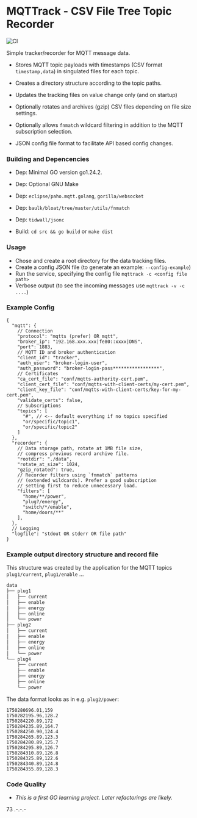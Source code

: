 # MQTTrack - CSV File Tree Topic Recorder

![CI](https://github.com/stfwi/mqttrack/actions/workflows/ci-build.yml/badge.svg)


Simple tracker/recorder for MQTT message data.

  - Stores MQTT topic payloads with timestamps (CSV format `timestamp,data`) in singulated
    files for each topic.

  - Creates a directory structure according to the topic paths.

  - Updates the tracking files on value change only (and on startup)

  - Optionally rotates and archives (gzip) CSV files depending on file size settings.

  - Optionally allows `fnmatch` wildcard filtering in addition to the MQTT subscription selection.

  - JSON config file format to facilitate API based config changes.

### Building and Depencencies

  - Dep: Minimal GO version go1.24.2.
  - Dep: Optional GNU Make
  - Dep: `eclipse/paho.mqtt.golang`, `gorilla/websocket`
  - Dep: `baulk/bloat/tree/master/utils/fnmatch`
  - Dep: `tidwall/jsonc`

  - Build: `cd src && go build` or `make dist`

### Usage

  - Chose and create a root directory for the data tracking files.
  - Create a config JSON file (to generate an example: `--config-example`)
  - Run the service, specifying the config file `mqttrack -c <config file path>`
  - Verbose output (to see the incoming messages use `mqttrack -v -c ....`)

### Example Config

  ```jsonc
  {
    "mqtt": {
      // Connection
      "protocol": "mqtts (prefer) OR mqtt",
      "broker_ip": "192.168.xxx.xxx|fe80::xxxx|DNS",
      "port": 1883,
      // MQTT ID and broker authentication
      "client_id": "tracker",
      "auth_user": "broker-login-user",
      "auth_password": "broker-login-pass*****************",
      // Certificates
      "ca_cert_file": "conf/mqtts-authority-cert.pem",
      "client_cert_file": "conf/mqtts-with-client-certs/my-cert.pem",
      "client_key_file": "conf/mqtts-with-client-certs/key-for-my-cert.pem",
      "validate_certs": false,
      // Subscriptions
      "topics": [
        "#", // <-- default everything if no topics specified
        "or/specific/topic1",
        "or/specific/topic2"
      ]
    },
    "recorder": {
      // Data storage path, rotate at 1MB file size,
      // compress previous record archive file.
      "rootdir": "./data",
      "rotate_at_size": 1024,
      "gzip_rotated": true,
      // Recorder filters using `fnmatch` patterns
      // (extended wildcards). Prefer a good subscription
      // setting first to reduce unnecessary load.
      "filters": [
        "home/**/power",
        "plug?/energy",
        "switch/*/enable",
        "home/doors/**"
      ],
    },
    // Logging
    "logfile": "stdout OR stderr OR file path"
  }
  ```

### Example output directory structure and record file

This structure was created by the application for the MQTT topics
`plug1/current`, `plug1/enable` ...

  ```sh
  data
  ├── plug1
  │   ├── current
  │   ├── enable
  │   ├── energy
  │   ├── online
  │   └── power
  ├── plug2
  │   ├── current
  │   ├── enable
  │   ├── energy
  │   ├── online
  │   └── power
  └── plug4
      ├── current
      ├── enable
      ├── energy
      ├── online
      └── power
  ```

The data format looks as in e.g. `plug2/power`:

  ```csv
  1750280696.01,159
  1750282195.96,128.2
  1750284220.89,172
  1750284235.89,164.7
  1750284250.90,124.4
  1750284265.89,123.3
  1750284280.89,125.7
  1750284295.89,126.7
  1750284310.89,126.8
  1750284325.89,122.6
  1750284340.89,124.8
  1750284355.89,128.3
  ```

### Code Quality

- *This is a first GO learning project. Later refactorings are likely.*

73 .-.-.-
